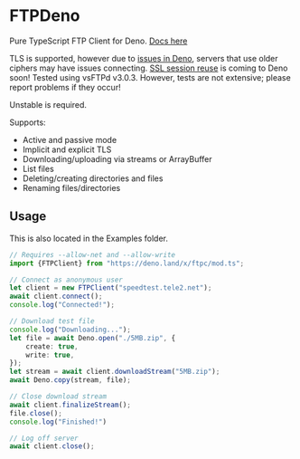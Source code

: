 # FTPDeno

Pure TypeScript FTP Client for Deno. [Docs here](https://doc.deno.land/https/deno.land/x/ftpc/mod.ts)

TLS is supported, however due to [issues in Deno](https://github.com/denoland/deno/issues/6427), servers that use older ciphers may have issues connecting. 
[SSL session reuse](https://github.com/denoland/deno/issues/8875) is coming to Deno soon! Tested using vsFTPd v3.0.3. 
However, tests are not extensive; please report problems if they occur! 

Unstable is required.

Supports:
* Active and passive mode
* Implicit and explicit TLS
* Downloading/uploading via streams or ArrayBuffer
* List files
* Deleting/creating directories and files
* Renaming files/directories

## Usage
This is also located in the Examples folder.

```ts
// Requires --allow-net and --allow-write
import {FTPClient} from "https://deno.land/x/ftpc/mod.ts";

// Connect as anonymous user
let client = new FTPClient("speedtest.tele2.net");
await client.connect();
console.log("Connected!");

// Download test file
console.log("Downloading...");
let file = await Deno.open("./5MB.zip", {
    create: true,
    write: true,
});
let stream = await client.downloadStream("5MB.zip");
await Deno.copy(stream, file);

// Close download stream
await client.finalizeStream();
file.close();
console.log("Finished!")

// Log off server
await client.close();
```
